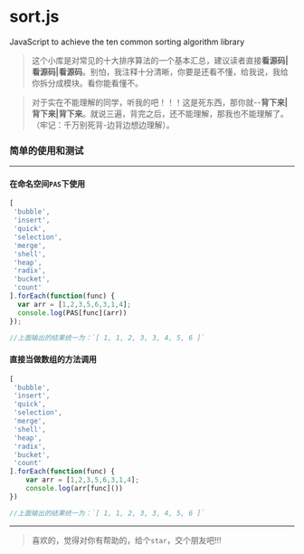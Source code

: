 # sort.js
JavaScript to achieve the ten common sorting algorithm library

> 这个小库是对常见的十大排序算法的一个基本汇总，建议读者直接**看源码|看源码|看源码**。别怕，我注释十分清晰，你要是还看不懂，给我说，我给你拆分成模块。看你能看懂不。

> 对于实在不能理解的同学，听我的吧！！！这是死东西，那你就--**背下来|背下来|背下来**。就说三遍，背完之后，还不能理解，那我也不能理解了。（牢记：千万别死背-边背边想边理解）。

### 简单的使用和测试
----
#### 在命名空间`PAS`下使用
```js
[
 'bubble',
 'insert',
 'quick',
 'selection',
 'merge',
 'shell',
 'heap',
 'radix',
 'bucket',
 'count'
].forEach(function(func) {
  var arr = [1,2,3,5,6,3,1,4];
  console.log(PAS[func](arr))
});

//上面输出的结果统一为：`[ 1, 1, 2, 3, 3, 4, 5, 6 ]`
```

#### 直接当做数组的方法调用
```js
[
 'bubble',
 'insert',
 'quick',
 'selection',
 'merge',
 'shell',
 'heap',
 'radix',
 'bucket',
 'count'
].forEach(function(func) {
	var arr = [1,2,3,5,6,3,1,4];
	console.log(arr[func]())
})

//上面输出的结果统一为：`[ 1, 1, 2, 3, 3, 4, 5, 6 ]`
```
----
>喜欢的，觉得对你有帮助的，给个`star`，交个朋友吧!!!

